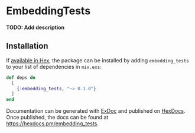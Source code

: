 # EmbeddingTests

**TODO: Add description**

## Installation

If [available in Hex](https://hex.pm/docs/publish), the package can be installed
by adding `embedding_tests` to your list of dependencies in `mix.exs`:

```elixir
def deps do
  [
    {:embedding_tests, "~> 0.1.0"}
  ]
end
```

Documentation can be generated with [ExDoc](https://github.com/elixir-lang/ex_doc)
and published on [HexDocs](https://hexdocs.pm). Once published, the docs can
be found at <https://hexdocs.pm/embedding_tests>.

